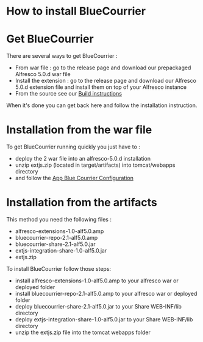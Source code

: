 How to install BlueCourrier
===========================

# Get BlueCourrier

There are several ways to get BlueCourrier :

* From war file : go to the release page and download our prepackaged Alfresco 5.0.d war file
* Install the extension : go to the release page and download our Alfresco 5.0.d extension file and install them on top of your Alfresco instance
* From the source see our [Build instructions](BUILD.md)

When it's done you can get back here and follow the installation instruction.

# Installation from the war file

To get BlueCourrier running quickly you just have to :

* deploy the 2 war file into an alfresco-5.0.d installation 
* unzip extjs.zip (located in target/artifacts) into tomcat/webapps directory
* and follow the [App Blue Courrier Configuration](INSTALL.md)

# Installation from the artifacts

This method you need the following files :
* alfresco-extensions-1.0-alf5.0.amp
* bluecourrier-repo-2.1-alf5.0.amp 
* bluecourrier-share-2.1-alf5.0.jar
* extjs-integration-share-1.0-alf5.0.jar
* extjs.zip

To install BlueCourrier follow those steps: 

* install alfresco-extensions-1.0-alf5.0.amp to your alfresco war or deployed folder
* install bluecourrier-repo-2.1-alf5.0.amp to your alfresco war or deployed folder
* deploy bluecourrier-share-2.1-alf5.0.jar to your Share WEB-INF/lib directory
* deploy extjs-integration-share-1.0-alf5.0.jar to your Share WEB-INF/lib directory
* unzip the extjs.zip file into the tomcat webapps folder
